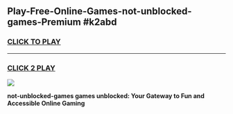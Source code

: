 
## Play-Free-Online-Games-not-unblocked-games-Premium #k2abd
<h3>
<a href="https://premium.freeplayer.one?title=not-unblocked-games&ref=8M">CLICK TO PLAY</a></h3>
<hr>

<h3>
<a href="https://premium.freeplayer.one?title=not-unblocked-games&ref=8M">CLICK 2 PLAY</a>
  
</h3>

<a href="https://premium.freeplayer.one?title=not-unblocked-games&ref=8M"><img src="https://clearcache.store/games.png"></a>


**not-unblocked-games games unblocked: Your Gateway to Fun and Accessible Online Gaming**
